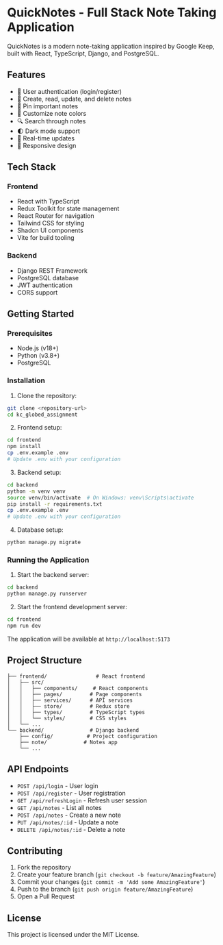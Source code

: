# QuickNotes - Full Stack Note Taking Application

QuickNotes is a modern note-taking application inspired by Google Keep, built with React, TypeScript, Django, and PostgreSQL.

## Features

- 🔐 User authentication (login/register)
- 📝 Create, read, update, and delete notes
- 📌 Pin important notes
- 🎨 Customize note colors
- 🔍 Search through notes
- 🌓 Dark mode support
- 🔄 Real-time updates
- 📱 Responsive design

## Tech Stack

### Frontend
- React with TypeScript
- Redux Toolkit for state management
- React Router for navigation
- Tailwind CSS for styling
- Shadcn UI components
- Vite for build tooling

### Backend
- Django REST Framework
- PostgreSQL database
- JWT authentication
- CORS support

## Getting Started

### Prerequisites
- Node.js (v18+)
- Python (v3.8+)
- PostgreSQL

### Installation

1. Clone the repository:
```bash
git clone <repository-url>
cd kc_globed_assignment
```

2. Frontend setup:
```bash
cd frontend
npm install
cp .env.example .env
# Update .env with your configuration
```

3. Backend setup:
```bash
cd backend
python -m venv venv
source venv/bin/activate  # On Windows: venv\Scripts\activate
pip install -r requirements.txt
cp .env.example .env
# Update .env with your configuration
```

4. Database setup:
```bash
python manage.py migrate
```

### Running the Application

1. Start the backend server:
```bash
cd backend
python manage.py runserver
```

2. Start the frontend development server:
```bash
cd frontend
npm run dev
```

The application will be available at `http://localhost:5173`

## Project Structure

```
├── frontend/                # React frontend
│   ├── src/
│   │   ├── components/     # React components
│   │   ├── pages/         # Page components
│   │   ├── services/      # API services
│   │   ├── store/         # Redux store
│   │   ├── types/         # TypeScript types
│   │   └── styles/        # CSS styles
│   └── ...
└── backend/               # Django backend
    ├── config/           # Project configuration
    ├── note/            # Notes app
    └── ...
```

## API Endpoints

- `POST /api/login` - User login
- `POST /api/register` - User registration
- `GET /api/refreshLogin` - Refresh user session
- `GET /api/notes` - List all notes
- `POST /api/notes` - Create a new note
- `PUT /api/notes/:id` - Update a note
- `DELETE /api/notes/:id` - Delete a note

## Contributing

1. Fork the repository
2. Create your feature branch (`git checkout -b feature/AmazingFeature`)
3. Commit your changes (`git commit -m 'Add some AmazingFeature'`)
4. Push to the branch (`git push origin feature/AmazingFeature`)
5. Open a Pull Request

## License

This project is licensed under the MIT License.